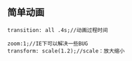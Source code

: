 ## 简单动画    
    transition: all .4s;//动画过程时间

    zoom:1;//IE下可以解决一些BUG
    transform: scale(1.2);//scale：放大缩小